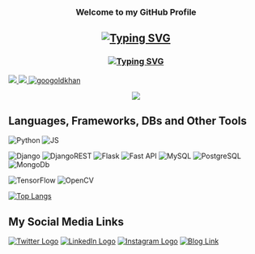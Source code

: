 <h3 align="center">Welcome to my GitHub Profile</h3>

<h2 align="center"><a href="#"><img src="https://readme-typing-svg.demolab.com?font=Cascadia&pause=1000&center=true&width=435&lines=Hi%2C+I'm+Meqdad+Darwish+" alt="Typing SVG" /></a></h2>
<h3 align="center"><a href="#"><img src="https://readme-typing-svg.demolab.com?font=consolas&size=16&pause=1000&center=true&width=435&lines=Learner%2C+Developer%2C+Trainer" alt="Typing SVG" /></a></h2>
<a href="https://www.linkedin.com/in/meqdad-darwish/">
    <img src="https://img.shields.io/badge/-Linkedin-blue?style=flat-square&logo=linkedin">
</a>
<a href="https://pypi.org/user/meqdad/">
    <img src="https://img.shields.io/badge/PyPi-meqdad-blue?style=flat-square&logo=pypi&logoColor=white">
</a>
<a href="https://github.com/MeqdadDev">
    <img src="https://komarev.com/ghpvc/?username=meqdad&label=Visitors&color=0e75b6&style=flat" alt="googoldkhan" />
</a>

<p align="center">
<a href="https://github.com/MeqdadDev">
    <img src="https://github-stats-alpha.vercel.app/api?username=MeqdadDev&cc=22272e&tc=37BCF6&ic=fff&bc=0000">
</a>
</p>

<p align="center">

## Languages, Frameworks, DBs and Other Tools

![Python](https://img.shields.io/badge/-Python-black?style=flat-square&logo=Python)
![JS](https://img.shields.io/badge/JavaScript-323330?style=flat&logo=javascript&logoColor=F7DF1E)

![Django](https://img.shields.io/badge/Django-092E20?style=flat&logo=django&logoColor=white)
![DjangoREST](https://img.shields.io/badge/DJANGO-REST-ff1709?style=flat&logo=django&logoColor=white&color=ff1709&labelColor=gray)
![Flask](https://img.shields.io/badge/Flask-000000?style=flat&logo=flask&logoColor=white)
![Fast API](https://img.shields.io/badge/fastapi-109989?style=flat&logo=FASTAPI&logoColor=white)
![MySQL](https://img.shields.io/badge/MySQL-00000F?style=flat&logo=mysql&logoColor=white)
![PostgreSQL](https://img.shields.io/badge/-PostgreSQL-336791?style=flat-square&logo=postgresql)
![MongoDb](https://img.shields.io/badge/MongoDB-4EA94B?style=flat&logo=mongodb&logoColor=white)

![TensorFlow](https://img.shields.io/badge/TensorFlow-FF6F00?style=flat&logo=TensorFlow&logoColor=white)
![OpenCV](https://img.shields.io/badge/OpenCV-27338e?style=flat&logo=OpenCV&logoColor=white)

<!-- ![Github Stats](https://github-readme-stats.vercel.app/api?username=MeqdadDev&count_private=true&show_icons=true&include_all_commits=true&theme=light) -->
</p>

[![Top Langs](https://github-readme-stats.vercel.app/api/top-langs/?username=MeqdadDev)](https://github.com/anuraghazra/github-readme-stats)

## My Social Media Links

[![Twitter Logo](/logos/twitter.png)](https://twitter.com/MeqdadDev)
[![LinkedIn Logo](/logos/linkedin.png)](https://www.linkedin.com/in/meqdad-darwish/)
[![Instagram Logo](/logos/instagram.png)](https://www.instagram.com/Meqdad.Dev)
[![Blog Link](/logos/links.png)](https://medium.com/@meqdad.dev)
